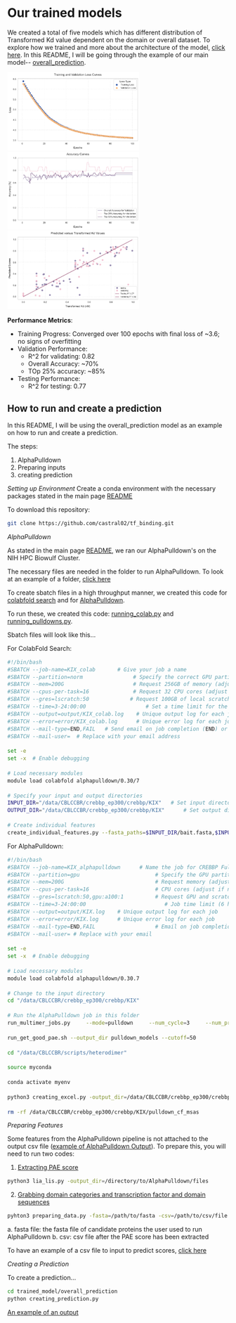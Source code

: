 # Our trained models

We created a total of five models which has different distribution of Transformed Kd value dependent on the domain or overall dataset. To explore how we trained and more about the architecture of the model, [click here](../toolkit_to_train).
In this README, I will be going through the example of our main model-- [overall_prediction](overall_prediction). 

<img src="overall_prediction/information/loss_curve.png" width="300"> <img src="overall_prediction/information/accuracy_curve.png" width="300"> <img src="overall_prediction/information/r_square_predicted_actual.png" width="300">

**Performance Metrics**:
- Training Progress: Converged over 100 epochs with final loss of ~3.6; no signs of overfitting
- Validation Performance:
  - R^2 for validating: 0.82
  - Overall Accuracy: ~70%
  - TOp 25% accuracy: ~85%
- Testing Performance:
   - R^2 for testing: 0.77

## How to run and create a prediction
In this README, I will be using the overall_prediction model as an example on how to run and create a prediction. 

The steps: 
1. AlphaPulldown
2. Preparing inputs
3. creating prediction

*Setting up Environment*
Create a conda environment with the necessary packages stated in the main page [README](../README.md)

To download this repository:
```bash
git clone https://github.com/castral02/tf_binding.git
```

*AlphaPulldown*

As stated in the main page [README](../README.md), we ran our AlphaPulldown's on the NIH HPC Biowulf Cluster. 

The necessary files are needed in the folder to run AlphaPulldown. To look at an example of a folder, [click here](examples/alphapulldown_files)

To create sbatch files in a high throughput manner, we created this code for [colabfold search](../tf_binding/scripts/colab.py) and for [AlphaPulldown](../tf_binding/scripts/pulldown.py). 

To run these, we created this code: [running_colab.py](../tf_binding/scripts/running_colab.py) and [running_pulldowns.py](../tf_binding/scripts/running_pulldowns.py).

Sbatch files will look like this...

For ColabFold Search:
```bash
#!/bin/bash
#SBATCH --job-name=KIX_colab       # Give your job a name
#SBATCH --partition=norm                # Specify the correct GPU partition
#SBATCH --mem=200G                      # Request 256GB of memory (adjust as necessary)
#SBATCH --cpus-per-task=16              # Request 32 CPU cores (adjust as necessary)
#SBATCH --gres=lscratch:50             # Request 100GB of local scratch space               
#SBATCH --time=3-24:00:00                   # Set a time limit for the job (6 hours)
#SBATCH --output=output/KIX_colab.log    # Unique output log for each job
#SBATCH --error=error/KIX_colab.log      # Unique error log for each job
#SBATCH --mail-type=END,FAIL   # Send email on job completion (END) or failure (FAIL)
#SBATCH --mail-user=  # Replace with your email address

set -e
set -x  # Enable debugging

# Load necessary modules
module load colabfold alphapulldown/0.30/7

# Specify your input and output directories
INPUT_DIR="/data/CBLCCBR/crebbp_ep300/crebbp/KIX"   # Set input directory dynamically
OUTPUT_DIR="/data/CBLCCBR/crebbp_ep300/crebbp/KIX"      # Set output directory dynamically

# Create individual features
create_individual_features.py --fasta_paths=$INPUT_DIR/bait.fasta,$INPUT_DIR/candidate.fasta --output_dir=$OUTPUT_DIR/pulldown_cf_msas --use_precomputed_msas=True --max_template_date=2023-01-01 --use_mmseqs2=True --skip_existing=True
```

For AlphaPulldown:
```bash
#!/bin/bash
#SBATCH --job-name=KIX_alphapulldown      # Name the job for CREBBP Full
#SBATCH --partition=gpu                        # Specify the GPU partition
#SBATCH --mem=200G                             # Request memory (adjust if necessary)
#SBATCH --cpus-per-task=16                     # CPU cores (adjust if necessary)
#SBATCH --gres=lscratch:50,gpu:a100:1          # Request GPU and scratch space
#SBATCH --time=3-24:00:00                         # Job time limit (6 hours)
#SBATCH --output=output/KIX.log    # Unique output log for each job
#SBATCH --error=error/KIX.log      # Unique error log for each job
#SBATCH --mail-type=END,FAIL                   # Email on job completion or failure
#SBATCH --mail-user= # Replace with your email

set -e
set -x  # Enable debugging

# Load necessary modules
module load colabfold alphapulldown/0.30.7

# Change to the input directory
cd "/data/CBLCCBR/crebbp_ep300/crebbp/KIX"

# Run the AlphaPulldown job in this folder
run_multimer_jobs.py     --mode=pulldown     --num_cycle=3     --num_predictions_per_model=2     --output_path=pulldown_models     --protein_lists=bait.txt,candidate.txt     --monomer_objects_dir=pulldown_cf_msas

run_get_good_pae.sh --output_dir pulldown_models --cutoff=50

cd "/data/CBLCCBR/scripts/heterodimer"

source myconda

conda activate myenv

python3 creating_excel.py -output_dir=/data/CBLCCBR/crebbp_ep300/crebbp/KIX/pulldown_models

rm -rf /data/CBLCCBR/crebbp_ep300/crebbp/KIX/pulldown_cf_msas
```

*Preparing Features*

Some features from the AlphaPulldown pipeline is not attached to the output csv file ([example of AlphaPulldown Output](../examples)). To prepare this, you will need to run two codes:
1. [Extracting PAE score](lia_lis.py)

```bash
python3 lia_lis.py -output_dir=/directory/to/AlphaPulldown/files
```

2. [Grabbing domain categories and transcription factor and domain sequences](preparing_data.py)

```bash
pyhton3 preparing_data.py -fasta=/path/to/fasta -csv=/path/to/csv/file -protein=EP300orCREBBP
```
  a. fasta file: the fasta file of candidate proteins the user used to run AlphaPulldown
  b. csv: csv file after the PAE score has been extracted

To have an example of a csv file to input to predict scores, [click here](../examples)

*Creating a Prediction*

To create a prediction...
```bash
cd trained_model/overall_prediction
python creating_prediction.py 
```

[An example of an output](../examples)
